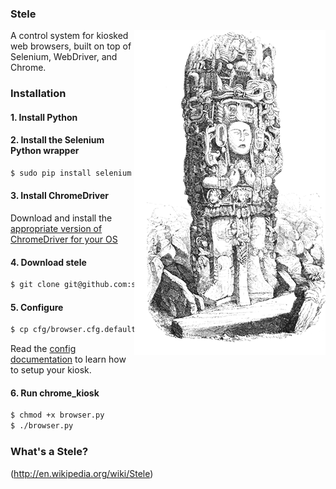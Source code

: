 ### Stele
<img align="right" alt="Image of a Maya stele at Copan" src="/media/copan.png" />
A control system for kiosked web browsers, built on top of Selenium, WebDriver, and Chrome.

### Installation
#### 1. Install Python
#### 2. Install the Selenium Python wrapper

```bash
$ sudo pip install selenium
```

#### 3. Install ChromeDriver
Download and install the [appropriate version of ChromeDriver for your OS](http://code.google.com/p/chromedriver/downloads/list)

#### 4. Download stele
```bash
$ git clone git@github.com:scimusmn/stele.git
```

#### 5. Configure
```bash
$ cp cfg/browser.cfg.default cfg/browser.cfg
```
Read the [config documentation](https://github.com/scimusmn/stele/blob/master/docs/config.md) to learn how to setup your kiosk.

#### 6. Run chrome_kiosk
```bash
$ chmod +x browser.py
$ ./browser.py
```
### What's a Stele?
(http://en.wikipedia.org/wiki/Stele)
